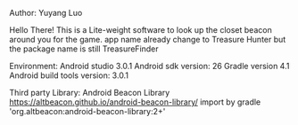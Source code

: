 Author: Yuyang Luo

Hello There! 
This is a Lite-weight software to look up the closet beacon around you for the game.
app name already change to Treasure Hunter but the package name is still TreasureFinder  

Environment:
Android studio 3.0.1
Android sdk version: 26
Gradle version 4.1
Android build tools version: 3.0.1



Third party Library:
Android Beacon Library
https://altbeacon.github.io/android-beacon-library/
import by gradle 'org.altbeacon:android-beacon-library:2+'
